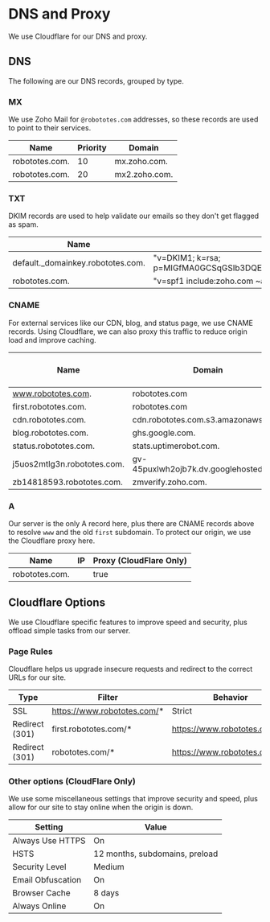 # DNS and Proxy

We use Cloudflare for our DNS and proxy.

## DNS

The following are our DNS records, grouped by type.

### MX

We use Zoho Mail for `@robototes.com` addresses, so these records are used to point to their services.

| Name            | Priority  | Domain        |
|-----------------|-----------|---------------|
| robototes.com.  | 10        | mx.zoho.com.  |
| robototes.com.  | 20        | mx2.zoho.com. |

### TXT

DKIM records are used to help validate our emails so they don't get flagged as spam.

| Name                                | Value                                                                                                                                                                                                                                           |
|-------------------------------------|-------------------------------------------------------------------------------------------------------------------------------------------------------------------------------------------------------------------------------------------------|
| default._domainkey.robototes.com.   | "v=DKIM1\; k=rsa\; p=MIGfMA0GCSqGSIb3DQEBAQUAA4GNADCBiQKBgQC/sEarcL2nCPvUlGgOaXAwdOsoKMtv6So5nPkQzJGWpsk6mQRqnKuOLnnyftzyHk0DCEe10UWLWw2AQRxKcOx3wOUhvwECcKLBWOv4egZSUBtbzZ3tM/0hG1hyDEWI1QMgtNZJ304n1MaJHbCPTIG+zBgFYV68ggAtBZFM7RX+iwIDAQAB"  |
| robototes.com.                      | "v=spf1 include:zoho.com ~all"                                                                                                                                                                                                                  |

### CNAME

For external services like our CDN, blog, and status page, we use CNAME records. Using Cloudflare, we can also proxy this traffic to reduce origin load and improve caching.

| Name                         | Domain                                  | Proxy (CloudFlare Only)  |
|------------------------------|-----------------------------------------|--------------------------|
| www.robototes.com.           | robototes.com                           | true                     |
| first.robototes.com.         | robototes.com                           | true                     |
| cdn.robototes.com.           | cdn.robototes.com.s3.amazonaws.com.     | true                     |
| blog.robototes.com.          | ghs.google.com.                         | true                     |
| status.robototes.com.        | stats.uptimerobot.com.                  | false                    |
| j5uos2mtlg3n.robototes.com.  | gv-45puxlwh2ojb7k.dv.googlehosted.com.  | true                     |
| zb14818593.robototes.com.    | zmverify.zoho.com.                      | false                    |

### A

Our server is the only A record here, plus there are CNAME records above to resolve `www` and the old `first` subdomain. To protect our origin, we use the Cloudflare proxy here.

| Name            | IP            | Proxy (CloudFlare Only) |
|-----------------|---------------|-------------------------|
| robototes.com.  | <server ip>   | true                    |

## Cloudflare Options

We use Cloudflare specific features to improve speed and security, plus offload simple tasks from our server.

### Page Rules

Cloudflare helps us upgrade insecure requests and redirect to the correct URLs for our site.

| Type            | Filter                          | Behavior                      |
|-----------------|---------------------------------|-------------------------------|
| SSL             | https://www.robototes.com/*     | Strict                        |
| Redirect (301)  | first.robototes.com/*           | https://www.robototes.com/$1  |
| Redirect (301)  | robototes.com/*                 | https://www.robototes.com/$1  |

### Other options (CloudFlare Only)

We use some miscellaneous settings that improve security and speed, plus allow for our site to stay online when the origin is down.

| Setting             | Value                           |
|---------------------|---------------------------------|
| Always Use HTTPS    | On                              |
| HSTS                | 12 months, subdomains, preload  |
| Security Level      | Medium                          |
| Email Obfuscation   | On                              |
| Browser Cache       | 8 days                          |
| Always Online       | On                              |
